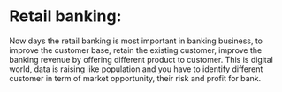 # Retail banking:
Now days the retail banking is most important in banking business, to improve the customer base, retain the existing customer, improve the banking revenue by offering different product to customer.
This is digital world, data is raising like population and you have to identify different customer in term of market opportunity, their risk and profit for bank.

